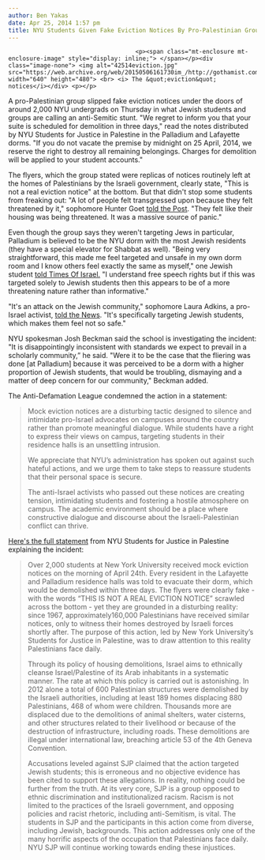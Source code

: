 ```yaml
---
author: Ben Yakas
date: Apr 25, 2014 1:57 pm
title: NYU Students Given Fake Eviction Notices By Pro-Palestinian Group
---
```


	
										<p><span class="mt-enclosure mt-enclosure-image" style="display: inline;"> </span></p><div class="image-none"> <img alt="42514eviction.jpg" src="https://web.archive.org/web/20150506161730im_/http://gothamist.com/attachments/byakas/42514eviction.jpg" width="640" height="480"> <br> <i> The &quot;eviction&quot; notices</i></div> <p></p>

<p>A pro-Palestinian group slipped fake eviction notices under the doors of around 2,000 NYU undergrads on Thursday in what Jewish students and groups are calling an anti-Semitic stunt. &quot;We regret to inform you that your suite is scheduled for demolition in three days,&quot; read the notes distributed by NYU Students for Justice in Palestine in the Palladium and Lafayette dorms. &quot;If you do not vacate the premise by midnight on 25 April, 2014, we reserve the right to destroy all remaining belongings. Charges for demolition will be applied to your student accounts.&quot;</p>

<p>The flyers, which the group stated were replicas of notices routinely left at the homes of Palestinians by the Israeli government, clearly state, &quot;This is not a real eviction notice&quot; at the bottom. But that didn&apos;t stop some students from freaking out: &quot;A lot of people felt transgressed upon because they felt threatened by it,&quot; sophomore Hunter Goet <a href="https://web.archive.org/web/20150506161730/http://nypost.com/2014/04/24/jewish-nyu-students-targeted-by-pro-palestine-activists-report/">told the Post</a>. &quot;They felt like their housing was being threatened. It was a massive source of panic.&quot;</p>

<p>Even though the group says they weren&apos;t targeting Jews in particular, Palladium is believed to be the NYU dorm with the most Jewish residents (they have a special elevator for Shabbat as well). &quot;Being very straightforward, this made me feel targeted and unsafe in my own dorm room and I know others feel exactly the same as myself,&quot; one Jewish student <a href="https://web.archive.org/web/20150506161730/http://blogs.timesofisrael.com/nyu-jewish-students-the-target-of-latest-sjp-propaganda-attacks/">told Times Of Israel.</a> &quot;I understand free speech rights but if this was targeted solely to Jewish students then this appears to be of a more threatening nature rather than informative.&quot;</p>

<p>&quot;It&apos;s an attack on the Jewish community,&quot; sophomore Laura Adkins, a pro-Israel activist, <a href="https://web.archive.org/web/20150506161730/http://www.nydailynews.com/new-york/pro-palestine-nyu-students-serve-fake-eviction-notices-jewish-undergrads-article-1.1768087">told the News</a>. &quot;It&apos;s specifically targeting Jewish students, which makes them feel not so safe.&quot;</p>

<p>NYU spokesman Josh Beckman said the school is investigating the incident: &quot;It is disappointingly inconsistent with standards we expect to prevail in a scholarly community,&#x201D; he said. &quot;Were it to be the case that the fliering was done [at Palladium] because it was perceived to be a dorm with a higher proportion of Jewish students, that would be troubling, dismaying and a matter of deep concern for our community,&quot; Beckman added.</p>

<p>The Anti-Defamation League condemned the action in a statement: </p>

<blockquote>Mock eviction notices are a disturbing tactic designed to silence and intimidate pro-Israel advocates on campuses around the country rather than promote meaningful dialogue. While students have a right to express their views on campus, targeting students in their residence halls is an unsettling intrusion.

<p>We appreciate that NYU&#x2019;s administration has spoken out against such hateful actions, and we urge them to take steps to reassure students that their personal space is secure.</p>

<p>The anti-Israel activists who passed out these notices are creating tension, intimidating students and fostering a hostile atmosphere on campus.  The academic environment should be a place where constructive dialogue and discourse about the Israeli-Palestinian conflict can thrive.</p></blockquote><p></p>

<p><a href="https://web.archive.org/web/20150506161730/http://nyusjp.wordpress.com/2014/04/24/mock-eviction/">Here&apos;s the full statement</a> from NYU Students for Justice in Palestine explaining the incident:</p>

<blockquote>Over 2,000 students at New York University received mock eviction notices on the morning of April 24th. Every resident in the Lafayette and Palladium residence halls was told to evacuate their dorm, which would be demolished within three days. The flyers were clearly fake - with the words &#x201C;THIS IS NOT A REAL EVICTION NOTICE&#x201D; scrawled across the bottom - yet they are grounded in a disturbing reality: since 1967, approximately160,000 Palestinians have received similar notices, only to witness their homes destroyed by Israeli forces shortly after. The purpose of this action, led by New York University&#x2019;s Students for Justice in Palestine, was to draw attention to this reality Palestinians face daily.

<p>Through its policy of housing demolitions, Israel aims to ethnically cleanse Israel/Palestine of its Arab inhabitants in a systematic manner. The rate at which this policy is carried out is astonishing. In 2012 alone a total of 600 Palestinian structures were demolished by the Israeli authorities, including at least 189 homes displacing 880 Palestinians, 468 of whom were children. Thousands more are displaced due to the demolitions of animal shelters, water cisterns, and other structures related to their livelihood or because of the destruction of infrastructure, including roads. These demolitions are illegal under international law, breaching article 53 of the 4th Geneva Convention. </p>

<p> Accusations leveled against SJP claimed that the action targeted Jewish students; this is erroneous and no objective evidence has been cited to support these allegations. In reality, nothing could be further from the truth. At its very core, SJP is a group opposed to ethnic discrimination and institutionalized racism. Racism is not limited to the practices of the Israeli government, and opposing policies and racist rhetoric, including anti-Semitism, is vital.  The students in SJP and the participants in this action come from diverse, including Jewish, backgrounds. This action addresses only one of the many horrific aspects of the occupation that Palestinians face daily. NYU SJP will continue working towards ending these injustices.</p></blockquote><p></p>					
										
									
				